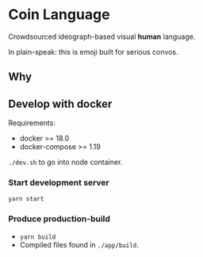 # Coin Language

Crowdsourced ideograph-based visual **human** language.

In plain-speak: this is emoji built for serious convos.

## Why

## Develop with docker

Requirements:

- docker >= 18.0
- docker-compose >= 1.19

`./dev.sh` to go into node container.

### Start development server

`yarn start`

### Produce production-build

- `yarn build`
- Compiled files found in `./app/build`.
